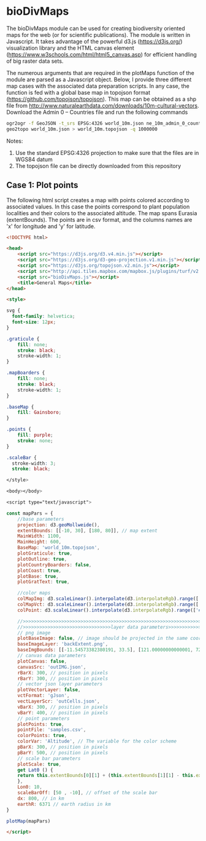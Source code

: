 # bioDivMaps

The bioDivMaps module can be used for creating biodiversity oriented maps for the web (or for scientific publications). The module is written in Javascript. It takes advantage of the 
powerful d3.js (https://d3js.org/) visualization library and the HTML canvas element (https://www.w3schools.com/html/html5_canvas.asp) for efficient handling of big raster data sets.

The numerous arguments that are required in the plotMaps function of the module are parsed as a Javascript object. Below, I provide
three different map cases with the associated data preparation scripts. In any case, the function is fed with a global base map in topojson format (https://github.com/topojson/topojson).
This map can be obtained as a shp file from http://www.naturalearthdata.com/downloads/10m-cultural-vectors. Download the Admin 0 – Countries file and run the following commands

```bash
ogr2ogr -f GeoJSON -t_srs EPSG:4326 world_10m.json ne_10m_admin_0_countries/ne_10m_admin_0_countries.shp -select admin,continent
geo2topo world_10m.json > world_10m.topojson -q 1000000
```

Notes:
1. Use the standard EPSG:4326 projection to make sure that the files are in WGS84 datum
2. The topojson file can be directly downloaded from this repository

## Case 1: Plot points
The following html script creates a map with points colored according to associated values. In this case the points correspond to plant population localities
and their colors to the associated altitude. The map spans Eurasia (extentBounds). The points are in csv format, and the columns names are 'x' for longitude and 'y' for latitude. 

```html
<!DOCTYPE html>

<head>
	<script src="https://d3js.org/d3.v4.min.js"></script>
	<script src="https://d3js.org/d3-geo-projection.v1.min.js"></script>
	<script src="https://d3js.org/topojson.v2.min.js"></script>
	<script src="http://api.tiles.mapbox.com/mapbox.js/plugins/turf/v2.0.0/turf.min.js"></script>
	<script src="bioDivMaps.js"></script>
	<title>General Maps</title>
</head>

<style>

svg {
  font-family: helvetica;
  font-size: 12px;
}

.graticule {
	fill: none;
	stroke: black;
	stroke-width: 1;
}

.mapBoarders {
	fill: none;
	stroke: black;
	stroke-width: 1;
}

.baseMap {
	fill: Gainsboro;
}

.points {
	fill: purple;
	stroke: none;
}

.scaleBar {
  stroke-width: 3;
  stroke: black;

</style>

<body></body>

<script type="text/javascript">
```
```javascript
const mapPars = {
	//base parameters
	projection: d3.geoMollweide(),
	extentBounds: [[-10, 30], [180, 80]], // map extent
	MainWidth: 1100,
	MainHeight: 600,
	BaseMap: 'world_10m.topojson',
	plotGraticule: true,
	plotOutline: true,
	plotCountryBoarders: false,
	plotCoast: true,
	plotBase: true,
	plotGratText: true,

	//color maps
	colMapImg: d3.scaleLinear().interpolate(d3.interpolateRgb).range(['blue', 'red']),
	colMapVct: d3.scaleLinear().interpolate(d3.interpolateRgb).range(['blue', 'red']),
	colPoint: d3.scaleLinear().interpolate(d3.interpolateRgb).range(['#009900', '#dfbf9f']),

	//>>>>>>>>>>>>>>>>>>>>>>>>>>>>>>>>>>>>>>>>>>>>>>>>>>>>>>>>>>>>>>>>>>>>>>>>>>>>>>>>>>>>>>>>>>>>>>>>>
	//>>>>>>>>>>>>>>>>>>>>>>>>>>>>>>>>layer data parameters>>>>>>>>>>>>>>>>>>>>>>>>>>>>>>>>>>>>>>>>>>>>
	// png image
	plotBaseImage: false, // image should be projected in the same coordinate system as below
	baseImageLayer: 'backExtent.png',
	baseImgBounds: [[-11.54573382380191, 33.5], [121.00000000000001, 72.0]],
	// canvas data parameters
	plotCanvas: false,
	canvasSrc: 'outIMG.json',
	rBarX: 300, // position in pixels
	rBarY: 300, // position in pixels
	// vector json layer parameters
	plotVectorLayer: false,
	vctFormat: 'gJson',
	vectLayerScr: 'outCells.json',
	vBarX: 300, // position in pixels
	vBarY: 400, // position in pixels
	// point parameters
	plotPoints: true,
	pointFile: 'samples.csv',
	colorPoints: true,
	colorVar: 'Altitude', // The variable for the color scheme
	pBarX: 300, // position in pixels
	pBarY: 500, // position in pixels
	// scale bar parameters
	plotScale: true,
	get Lat0 () {
    return this.extentBounds[0][1] + (this.extentBounds[1][1] - this.extentBounds[0][1])/2;
 	},
	Lon0: 10,
	scaleBarOff: [50 , -10], // offset of the scale bar
	dx: 800, // in km
	earthR: 6371 // earth radius in km
}

plotMap(mapPars)
```
```html
</script>
```